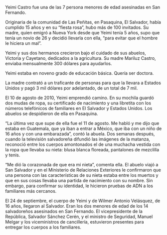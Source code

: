 Yeimi Castro fue una de las 7 persona menores de edad asesinadas en San Fernando.  

Originaria de la comunidad de Las Peñitas, en Pasaquina, El Salvador, había cumplido 15 años y en su “fiesta rosa”, hubo más de 100 invitados. Su madre, quien emigró a Nueva York desde que Yeimi tenía 5 años, supo que tenía un novio de 26 y decidió llevarla con ella, “para evitar que el hombre le hiciera un mal”. 

 Yeimi y sus dos hermanos crecieron bajo el cuidado de sus abuelos, Victoria y Cayetano, dedicados a la agricultura. Su madre Mariluz Castro, enviaba mensualmente 300 dólares para ayudarlos. 

 Yeimi estaba en noveno grado de educación básica. Quería ser doctora.  

La madre contrató a un traficante de personas para que la llevara a Estados Unidos y pagó 3 mil dólares por adelantado, de un total de 7 mil.  

El 10 de agosto de 2010, Yeimi emprendió camino. En su mochila guardó dos mudas de ropa, su certificado de nacimiento y una libretita con los números telefónicos de familiares en El Salvador y Estados Unidos. Los abuelos se despidieron de ella en Pasaquina. 

 “La última vez que supe de ella fue el 11 de agosto. Me habló y me dijo que estaba en  Guatemala, que ya iban a entrar a México, que iba con un niño de 16 años y con una  embarazada”, contó la abuela.  Dos semanas después, cuando la televisión salvadoreña difundió las imágenes de la  matanza, reconoció entre los cuerpos amontonados el de una muchacha vestida con la ropa que llevaba su nieta: blusa blanca floreada, pantalones de mezclilla y tenis. 

 “Me dió la corazonada de que era mi nieta”, comenta ella.  El abuelo viajó a San Salvador y en el Ministerio de Relaciones Exteriores le confirmaron que una persona con las características de su nieta estaba entre los muertos y que en sus cosas llevaba una partida de nacimiento con su nombre. Sin embargo, para confirmar su identidad, le hicieron pruebas de ADN a los familiares más cercanos. 

 El 24 de septiembre, el cuerpo de Yeimi y de Wilmer Antonio Velásquez, de 16 años,  llegaron al Salvador. Eran los dos menores de edad de los 14 salvadoreños asesinados en San Fernando.  El vicepresidente de la República, Salvador Sánchez Cerén, y el ministro de Seguridad,  Manuel Melgar y los viceministros de cancillería, estuvieron presentes para entregar los cuerpos a los familiares.  

